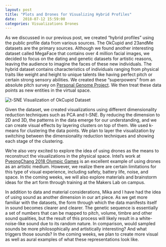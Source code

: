 ```yaml
---
layout: post
title: "Plots and Drones for Visualizing Hybrid Profiles"
date:   2018-07-12 15:59:00
categories: Visualizations Drones
---
```


As we discussed in our previous post, we created “hybrid profiles” using the public profile data from various sources. The OkCupid and 23andMe datasets are the primary sources. Although we found another interesting dataset called MegaFace that contains over 4 million facial images, we decided to focus on the dating and genetic datasets for artistic reasons, leaving the audience to imagine the faces of these new individuals. The hybrid dataset contains characteristics of individuals ranging from physical traits like weight and height to unique talents like having perfect pitch or certain strong sensory abilities. We created these “superpowers” from an absolute pitch survey on [Personal Genome Project](https://https://my.pgp-hms.org). We then treat these data points as new entities in the virtual space.

![t-SNE Visualization of OkCupid Dataset](https://lh6.googleusercontent.com/FVmGc6iy3srfbQ06f9_bZR9V5crpGY_vBkc-Gdj4KUEoxpRG9qJgWvWrJjlheEaKpDTcEcl9aqu62PgTnkXtTOjSOQ6F_kltX4m6PeweTRxAsQzSRHKaOHOmJrGcXE0LqkgSAlcb)

Given the dataset, we created visualizations using different dimensionality reduction techniques such as PCA and t-SNE. By reducing the dimension to 2D and 3D, the patterns in the data emerge for our understanding, and we can create visual effects by layering clusters on top of them. We used k-means for clustering the data points. We plan to layer the visualization by switching between the dimensionality reduction techniques and showing each stage of the clustering.

We’re also very excited to explore the idea of using drones as the means to reconstruct the visualizations in the physical space. Intel’s work at [PyeongChang 2018 Olympic Games](https://https://youtu.be/fCd6P7Ya160) is an excellent example of using drones as an artistic medium. However, we realize there are certain limitations for this type of visual experience, including safety, battery life, noise, and space. In the coming weeks, we will also explore materials and brainstorm ideas for the art form through training at the Makers Lab on campus.

In addition to data and material considerations, Mika and I have had the idea of using sound as another dimension in our art piece. As we get more familiar with the datasets, the form through which the data manifests itself in sound becomes clearer and clearer. The genetic sequence is essentially a set of numbers that can be mapped to pitch, volume, timbre and other sound qualities, but the result of this process will likely result in a white-noise-like sound due to its random nature. In comparison, would sampled sounds be more philosophically and artistically interesting? And what triggers those sounds? In the coming weeks, we plan to create more visual as well as aural examples of what these representations look like.